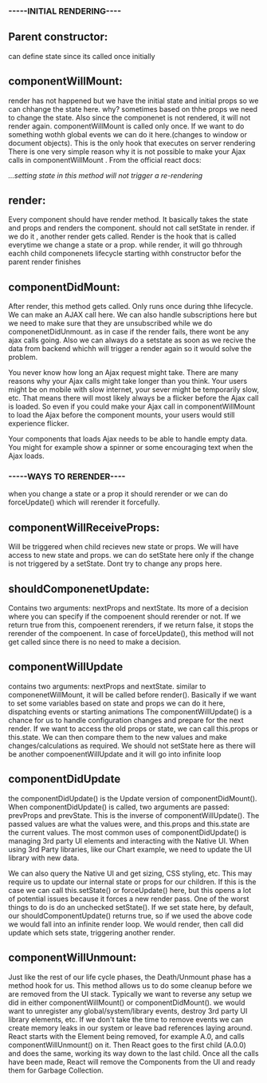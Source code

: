 
###   -----INITIAL RENDERING----

## Parent constructor: 
can define state since its called once initially


## componentWillMount: 
render has not happened but we have the initial state and initial props so we can chhange the state here. why? sometimes based on thhe props we need to change the state. Also since the componenet is not rendered, it will not render again. componentWillMount is called only once. 
If we want to do something wothh global events we can do it here.(changes to window or document objects). 
This is the only hook that executes on server rendering
There is one very simple reason why it is not possible to make your Ajax calls in componentWillMount . From the official react docs:

_...setting state in this method will not trigger a re-rendering_



## render:
Every component should have render method.
It basically takes the state and props and renders the component.
should not call setState in render. if we do it , another render gets called. Render is the hook that is called everytime we change a state or a prop.
while render, it will go thhrough eachh child componenets lifecycle starting withh constructor befor the parent render finishes

## componentDidMount:
After render, this method gets called. Only runs once during thhe lifecycle.
We can make an AJAX call here. We can also handle subscriptions here but we need to make sure that they are unsubscribed while we do componenetDidUnmount. as in case if the render fails, there wont be any ajax calls going. Also we can always do a setstate as soon as we recive the data from backend whichh will trigger a render again so it would solve the problem.

You never know how long an Ajax request might take. There are many reasons why your Ajax calls might take longer than you think. Your users might be on mobile with slow internet, your sever might be temporarily slow, etc. That means there will most likely always be a flicker before the Ajax call is loaded. So even if you could make your Ajax call in componentWillMount to load the Ajax before the component mounts, your users would still experience flicker.

Your components that loads Ajax needs to be able to handle empty data. You might for example show a spinner or some encouraging text when the Ajax loads.


### -----WAYS TO RERENDER----

when you change a state or a prop it should rerender or we can do forceUpdate() which will rerender it forcefully.

## componentWillReceiveProps:
Will be triggered when child recieves new state or props. We will have access to new state and props. we can do setState here only if the change is not triggered by a setState.
Dont try to change any props here.

## shouldComponenetUpdate:
Contains two arguments: nextProps and nextState.
Its more of a decision where you can specify if the compoenent should rerender or not. If we return true from this, compoenent rerenders, if we return false, it stops the rerender of the compoenent.
In case of forceUpdate(), this method will not get called since there is no need to make a decision.

## componentWillUpdate
contains two arguments: nextProps and nextState.
similar to componenetWillMount, it will be called before render(). Basically if we want to set some variables based on state and props we can do it here, dispatching events or starting animations
The componentWillUpdate() is a chance for us to handle configuration changes and prepare for the next render. If we want to access the old props or state, we can call this.props or this.state. We can then compare them to the new values and make changes/calculations as required.
We should not setState here as there will be another compoenentWillUpdate and it will go into infinite loop


## componentDidUpdate
the componentDidUpdate() is the Update version of componentDidMount().
When componentDidUpdate() is called, two arguments are passed: prevProps and prevState. This is the inverse of componentWillUpdate(). The passed values are what the values were, and this.props and this.state are the current values.
The most common uses of componentDidUpdate() is managing 3rd party UI elements and interacting with the Native UI. When using 3rd Party libraries, like our Chart example, we need to update the UI library with new data.

We can also query the Native UI and get sizing, CSS styling, etc. This may require us to update our internal state or props for our children. If this is the case we can call this.setState() or forceUpdate() here, but this opens a lot of potential issues because it forces a new render pass.
One of the worst things to do is do an unchecked setState(). If we set state here, by default, our shouldComponentUpdate() returns true, so if we used the above code we would fall into an infinite render loop. We would render, then call did update which sets state, triggering another render.

## componentWillUnmount:
Just like the rest of our life cycle phases, the Death/Unmount phase has a method hook for us. This method allows us to do some cleanup before we are removed from the UI stack. Typically we want to reverse any setup we did in either componentWillMount() or componentDidMount().
we would want to unregister any global/system/library events, destroy 3rd party UI library elements, etc. If we don't take the time to remove events we can create memory leaks in our system or leave bad references laying around.
React starts with the Element being removed, for example A.0, and calls componentWillUnmount() on it. Then React goes to the first child (A.0.0) and does the same, working its way down to the last child. Once all the calls have been made, React will remove the Components from the UI and ready them for Garbage Collection.
